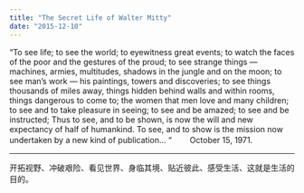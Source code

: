 ```yaml
---
title: "The Secret Life of Walter Mitty"
date: "2015-12-10"
---
```


“To see life; to see the world; to eyewitness great events; to watch the faces of the poor and the gestures of the proud; to see strange things — machines, armies, multitudes, shadows in the jungle and on the moon; to see man’s work — his paintings, towers and discoveries; to see things thousands of miles away, things hidden behind walls and within rooms, things dangerous to come to; the women that men love and many children; to see and to take pleasure in seeing; to see and be amazed; to see and be instructed; Thus to see, and to be shown, is now the will and new expectancy of half of humankind. To see, and to show is the mission now undertaken by a new kind of publication… “ 　　October 15, 1971.

* * *

开拓视野、冲破艰险、看见世界、身临其境、贴近彼此、感受生活、这就是生活的目的。
